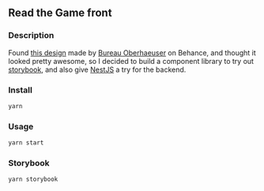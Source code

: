 ## Read the Game front

### Description

Found [this design](https://www.behance.net/gallery/55747919/read-the-gamecom) made by [Bureau Oberhaeuser](https://oberhaeuser.info/) on Behance, and thought it looked pretty awesome, so I decided to build a component library to try out [storybook](https://github.com/storybookjs/storybook), and also give [NestJS](https://docs.nestjs.com) a try for the backend.

### Install

```sh
yarn
```

### Usage

```sh
yarn start
```

### Storybook

```sh
yarn storybook
```
